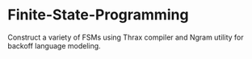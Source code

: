 # Finite-State-Programming
Construct a variety of FSMs using Thrax compiler and Ngram utility for backoff language modeling.
